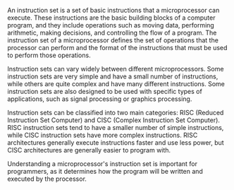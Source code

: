 An instruction set is a set of basic instructions that a microprocessor can execute. These instructions are the basic building blocks of a computer program, and they include operations such as moving data, performing arithmetic, making decisions, and controlling the flow of a program. The instruction set of a microprocessor defines the set of operations that the processor can perform and the format of the instructions that must be used to perform those operations.

Instruction sets can vary widely between different microprocessors. Some instruction sets are very simple and have a small number of instructions, while others are quite complex and have many different instructions. Some instruction sets are also designed to be used with specific types of applications, such as signal processing or graphics processing.

Instruction sets can be classified into two main categories: RISC (Reduced Instruction Set Computer) and CISC (Complex Instruction Set Computer). RISC instruction sets tend to have a smaller number of simple instructions, while CISC instruction sets have more complex instructions. RISC architectures generally execute instructions faster and use less power, but CISC architectures are generally easier to program with.

Understanding a microprocessor's instruction set is important for programmers, as it determines how the program will be written and executed by the processor.